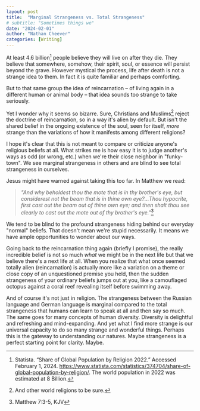 ```yaml
---
layout: post
title:  "Marginal Strangeness vs. Total Strangeness"
# subtitle: "Sometimes things we"
date: "2024-02-01"
author: "Nathan Cheever"
categories: [Writing]
---
```


At least 4.6 billion[^1] people believe they will live on after they die. They believe that somewhere, somehow, their spirit, soul, or essence will persist beyond the grave. However mystical the process, life after death is not a strange idea to them. In fact it is quite familiar and perhaps comforting.

But to that same group the idea of reincarnation – of living again in a different human or animal body – that idea sounds too strange to take seriously.

Yet I wonder why it seems so bizarre. Sure, Christians and Muslims[^2] reject the doctrine of reincarnation, so in a way it's alien by default. But isn't the shared belief in the ongoing existence of the soul, seen for itself, _more_ strange than the variations of how it manifests among different religions?

I hope it's clear that this is not meant to compare or criticize anyone's religious beliefs at all. What strikes me is how easy it is to judge another's ways as odd (or wrong, etc.) when we're their close neighbor in "funky-town". We see marginal strangeness in others and are blind to see total strangeness in ourselves.

Jesus might have warned against taking this too far. In Matthew we read:  

> _"And why beholdest thou the mote that is in thy brother's eye, but considerest not the beam that is in thine own eye?...Thou hypocrite, first cast out the beam out of thine own eye; and then shalt thou see clearly to cast out the mote out of thy brother's eye."_[^3]

We tend to be blind to the profound strangeness hiding behind our everyday "normal" beliefs. That doesn't mean we're stupid necessarily. It means we have ample opportunities to wonder about our ways.

Going back to the reincarnation thing again (briefly I promise), the really incredible belief is not so much _what_ we might be in the next life but that we believe there's a next life at all. When you realize that what once seemed totally alien (reincarnation) is actually more like a variation on a theme or close copy of an unquestioned premise you held, then the sudden strangeness of your ordinary beliefs jumps out at you, like a camouflaged octopus against a coral reef revealing itself before swimming away.

And of course it's not just in religion. The strangeness between the Russian language and German language is marginal compared to the total strangeness that humans can learn to speak at all and then say so much. The same goes for many concepts of human diversity. Diversity is delightful and refreshing and mind-expanding. And yet what I find more strange is our universal capacity to do so many strange and wonderful things. Perhaps this is the gateway to understanding our natures. Maybe strangeness is a perfect starting point for clarity. Maybe.


[^1]: Statista. “Share of Global Population by Religion 2022.” Accessed February 1, 2024. https://www.statista.com/statistics/374704/share-of-global-population-by-religion/. The world population in 2022 was estimated at 8 Billion.
[^2]: And other world religions to be sure.
[^3]: Matthew 7:3-5, KJV